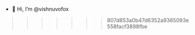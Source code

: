 - 👋 Hi, I’m @vishnuvofox

<!---
vishnuvofox/vishnuvofox is a ✨ special ✨ repository because its `README.md` (this file) appears on your GitHub profile.
You can click the Preview link to take a look at your changes.
--->
>>>>>>> 807d853a0b47d6352a9365093e558facf3898fbe
